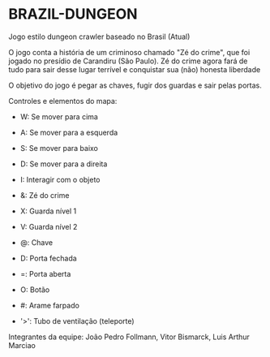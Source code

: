 # BRAZIL-DUNGEON
Jogo estilo dungeon crawler baseado no Brasil (Atual)

O jogo conta a história de um criminoso chamado "Zé do crime", que foi jogado no presídio de Carandiru (São Paulo). Zé do crime agora fará de tudo para sair desse lugar terrível e conquistar sua (não) honesta liberdade

O objetivo do jogo é pegar as chaves, fugir dos guardas e sair pelas portas.

Controles e elementos do mapa:

- W: Se mover para cima

- A: Se mover para a esquerda

- S: Se mover para baixo

- D: Se mover para a direita

- I: Interagir com o objeto

- &: Zé do crime

- X: Guarda nível 1

- V: Guarda nível 2

- @: Chave

- D: Porta fechada

- =: Porta aberta

- O: Botão

- #: Arame farpado

- '>': Tubo de ventilação (teleporte)

Integrantes da equipe: João Pedro Follmann, Vitor Bismarck, Luis Arthur Marciao
